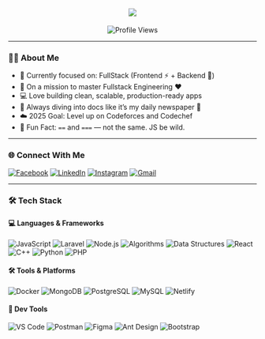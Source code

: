 <h1 align="center">
  <a href="https://git.io/typing-svg">
    <img src="https://readme-typing-svg.herokuapp.com/?lines=Hey+There!+👋;I’m+Alamgir+Hossain;Competitive Programmer;Fullstack+Engineer+Here+🚀;Let’s+Build+Something+Cool!&center=true&size=30">
  </a>
</h1>

<p align="center">
  <img src="https://komarev.com/ghpvc/?username=alamgir65&color=brightgreen" alt="Profile Views">
</p>

---

### 👨‍💻 About Me

- 🔭 Currently focused on: FullStack (Frontend ⚡ + Backend 💾)
- 🌱 On a mission to master Fullstack Engineering ❤️
- 💻 Love building clean, scalable, production-ready apps
- 📖 Always diving into docs like it’s my daily newspaper 📰
- ☁️ 2025 Goal: Level up on Codeforces and Codechef
- 🤯 Fun Fact: `==` and `===` — not the same. JS be wild.

---

### 🌐 Connect With Me

[![Facebook](https://img.shields.io/badge/Facebook-1877F2?style=for-the-badge&logo=facebook&logoColor=white)](https://www.facebook.com/alamgir23525)
[![LinkedIn](https://img.shields.io/badge/LinkedIn-0077B5?style=for-the-badge&logo=linkedin&logoColor=white)](https://www.linkedin.com/in/alamgir-hossain-a64265270/)
[![Instagram](https://img.shields.io/badge/Instagram-E4405F?style=for-the-badge&logo=instagram&logoColor=white)](https://www.instagram.com/alam_gir_65?igsh=MWlqeDBpdm9zaG8xdw==)
[![Gmail](https://img.shields.io/badge/Gmail-D14836?style=for-the-badge&logo=gmail&logoColor=white)](mailto:alamgirhossain23525@gmail.com)

---

### 🛠️ Tech Stack

#### 💻 Languages & Frameworks
![JavaScript](https://img.shields.io/badge/-JavaScript-black?style=flat-square&logo=javascript)
![Laravel](https://img.shields.io/badge/-Laravel-FF2D20?style=flat-square&logo=laravel&logoColor=white)
![Node.js](https://img.shields.io/badge/-Node.js-339933?style=flat-square&logo=node.js&logoColor=white)
![Algorithms](https://img.shields.io/badge/-Algorithms-000000?style=flat-square&logo=codeforces&logoColor=white)
![Data Structures](https://img.shields.io/badge/-Data%20Structures-00599C?style=flat-square&logo=databricks&logoColor=white)
![React](https://img.shields.io/badge/-React-61DAFB?style=flat-square&logo=react)
![C++](https://img.shields.io/badge/-C++-00599C?style=flat-square&logo=c%2B%2B&logoColor=white)
![Python](https://img.shields.io/badge/-Python-3776AB?style=flat-square&logo=python&logoColor=white)
![PHP](https://img.shields.io/badge/-PHP-777BB4?style=flat-square&logo=php&logoColor=white)

#### 🛠️ Tools & Platforms
![Docker](https://img.shields.io/badge/-Docker-2496ED?style=flat-square&logo=docker)
![MongoDB](https://img.shields.io/badge/-MongoDB-47A248?style=flat-square&logo=mongodb)
![PostgreSQL](https://img.shields.io/badge/-PostgreSQL-336791?style=flat-square&logo=postgresql)
![MySQL](https://img.shields.io/badge/-MySQL-4479A1?style=flat-square&logo=mysql)
![Netlify](https://img.shields.io/badge/-Netlify-00C7B7?style=flat-square&logo=netlify)

#### 🧰 Dev Tools
![VS Code](https://img.shields.io/badge/-VSCode-007ACC?style=flat-square&logo=visual-studio-code)
![Postman](https://img.shields.io/badge/-Postman-F26B3A?style=flat-square&logo=postman)
![Figma](https://img.shields.io/badge/-Figma-black?style=flat-square&logo=figma)
![Ant Design](https://img.shields.io/badge/-AntDesign-0170FE?style=flat-square&logo=ant-design)
![Bootstrap](https://img.shields.io/badge/-Bootstrap-7952B3?style=flat-square&logo=bootstrap)

